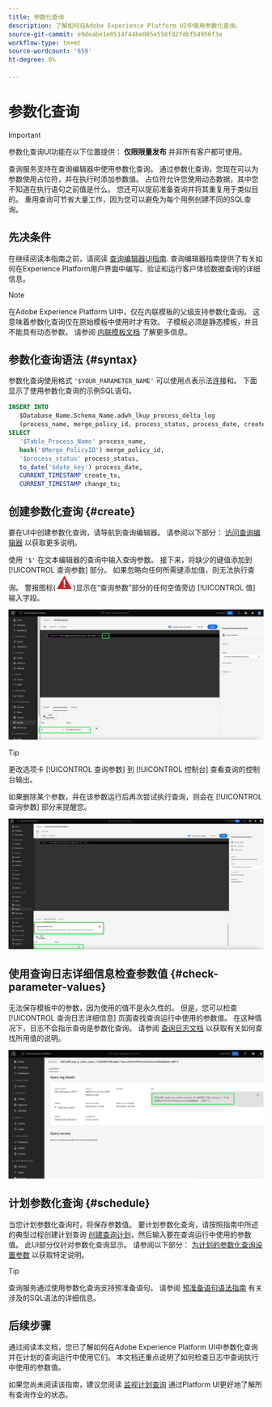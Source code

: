 ```yaml
---
title: 参数化查询
description: 了解如何在Adobe Experience Platform UI中使用参数化查询。
source-git-commit: e9deabe1e0514f44be085e558fd2fdbf54956f3e
workflow-type: tm+mt
source-wordcount: '659'
ht-degree: 0%

---
```


# 参数化查询

>[!IMPORTANT]
>
>参数化查询UI功能在以下位置提供： **仅限限量发布** 并非所有客户都可使用。

查询服务支持在查询编辑器中使用参数化查询。 通过参数化查询，您现在可以为参数使用占位符，并在执行时添加参数值。 占位符允许您使用动态数据，其中您不知道在执行语句之前值是什么。 您还可以提前准备查询并将其重复用于类似目的。 重用查询可节省大量工作，因为您可以避免为每个用例创建不同的SQL查询。

## 先决条件

在继续阅读本指南之前，请阅读 [查询编辑器UI指南](./user-guide.md). 查询编辑器指南提供了有关如何在Experience Platform用户界面中编写、验证和运行客户体验数据查询的详细信息。

>[!NOTE]
>
>在Adobe Experience Platform UI中，仅在内联模板的父级支持参数化查询。 这意味着参数化查询仅在原始模板中使用时才有效。 子模板必须是静态模板，并且不能具有动态参数。 请参阅 [内联模板文档](../essential-concepts/inline-templates.md) 了解更多信息。

## 参数化查询语法 {#syntax}

参数化查询使用格式 `'$YOUR_PARAMETER_NAME'` 可以使用点表示法连接和。 下面显示了使用参数化查询的示例SQL语句。

```sql
INSERT INTO
   $Database_Name.Schema_Name.adwh_lkup_process_delta_log
   (process_name, merge_policy_id, process_status, process_date, create_ts, change_ts)
SELECT
   '$Table_Process_Name' process_name,
   hash('$Merge_PolicyID') merge_policy_id,
   '$process_status' process_status,
   to_date('$date_key') process_date,
   CURRENT_TIMESTAMP create_ts,
   CURRENT_TIMESTAMP change_ts;
```

## 创建参数化查询 {#create}

要在UI中创建参数化查询，请导航到查询编辑器。 请参阅以下部分： [访问查询编辑器](./user-guide.md#accessing-query-editor) 以获取更多说明。

使用 `'$'` 在文本编辑器的查询中输入查询参数。 接下来，将缺少的键值添加到 [!UICONTROL 查询参数] 部分。 如果忽略向任何所需键添加值，则无法执行查询。 警报图标(![警报图标。](../images/ui/parameterized-queries/alert-icon.png))显示在“查询参数”部分的任何空值旁边 [!UICONTROL 值] 输入字段。

![带有参数化查询的“查询编辑器”和“查询参数”部分突出显示。](../images/ui/parameterized-queries/parameterized-query.png)

>[!TIP]
>
>更改选项卡 [!UICONTROL 查询参数] 到 [!UICONTROL 控制台] 查看查询的控制台输出。

如果删除某个参数，并在该参数运行后再次尝试执行查询，则会在 [!UICONTROL 查询参数] 部分来提醒您。

![查询编辑器的值字段为空，查询参数错误突出显示。](../images/ui/parameterized-queries/query-parameter-error.png)

## 使用查询日志详细信息检查参数值 {#check-parameter-values}

无法保存模板中的参数，因为使用的值不是永久性的。 但是，您可以检查 [!UICONTROL 查询日志详细信息] 页面查找查询运行中使用的参数值。 在这种情况下，日志不会指示查询是参数化查询。 请参阅 [查询日志文档](./query-logs.md) 以获取有关如何查找所用值的说明。

![查询日志视图，其参数化查询的SQL在详细信息部分中突出显示。](../images/ui/parameterized-queries/parameterized-query-logs.png)

<!-- improve screenshot above ^ I am waiting for a scheduled run to complete -->

## 计划参数化查询 {#schedule}

当您计划参数化查询时，将保存参数值。 要计划参数化查询，请按照指南中所述的典型过程创建计划查询 [创建查询计划](./query-schedules.md#create-schedule)，然后输入要在查询运行中使用的参数值。 此UI部分仅针对参数化查询显示。 请参阅以下部分： [为计划的参数化查询设置参数](./query-schedules.md#set-parameters) 以获取特定说明。

>[!TIP]
>
>查询服务通过使用参数化查询支持预准备语句。 请参阅 [预准备语句语法指南](../sql/prepared-statements.md) 有关涉及的SQL语法的详细信息。

## 后续步骤

通过阅读本文档，您已了解如何在Adobe Experience Platform UI中参数化查询并在计划的查询运行中使用它们。 本文档还重点说明了如何检查日志中查询执行中使用的参数值。

如果您尚未阅读该指南，建议您阅读 [监视计划查询](./monitor-queries.md) 通过Platform UI更好地了解所有查询作业的状态。
